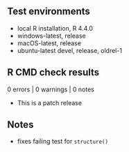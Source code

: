 ## Test environments

* local R installation, R 4.4.0
* windows-latest, release
* macOS-latest, release
* ubuntu-latest devel, release, oldrel-1

## R CMD check results

0 errors | 0 warnings | 0 notes

* This is a patch release

## Notes

* fixes failing test for `structure()`
